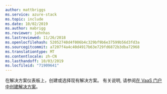 ```yaml
---
author: mattbriggs
ms.service: azure-stack
ms.topic: include
ms.date: 10/02/2019
ms.author: mabrigg
ms.reviewer: johnhas
ms.lastreviewed: 11/26/2018
ms.openlocfilehash: 52052740d4f006b4c329bf9b6e37599b56d3fd3a
ms.sourcegitcommit: a7207f4a4c40d4917b63e729fd6872b3dba72968
ms.translationtype: MT
ms.contentlocale: zh-CN
ms.lasthandoff: 10/03/2019
ms.locfileid: "71909641"
---
```

在解决方案仪表板上，创建或选择现有解决方案。 有关说明, 请参阅[在 VaaS 门户中创建解决方案](../azure-stack-vaas-key-concepts.md#create-a-solution-in-the-vaas-portal)。